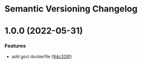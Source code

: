 # Semantic Versioning Changelog

# 1.0.0 (2022-05-31)


### Features

* add goci dockerfile ([94c328f](https://github.com/deeagle/goci-container/commit/94c328f487cd732a0ac5b76246b0b7ea4c8436ed))
